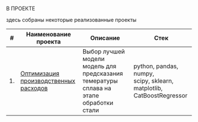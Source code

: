В ПРОЕКТЕ

здесь собраны некоторые реализованные проекты

| #    | Наименование проекта                | Описание                                                     | Стек                                                         |
| ---- | ------------------------------------------------------------ | ------------------------------------------------------------ | ------------------------------------------------------------ |
| 1.   | [Оптимизация производственных расходов](https://github.com/) | Выбор лучшей модели модель для предсказания темературы сплава на этапе обработки стали  | python, pandas, numpy, <br/>scipy, sklearn, matplotlib, CatBoostRegressor      |
